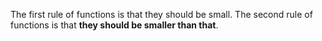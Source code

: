 
The first rule of functions is that they should be small. The second rule of functions is that **they should be smaller than that**.
